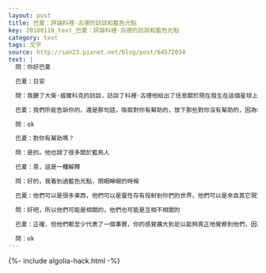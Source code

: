 ```yaml
---
layout: post
title: 巴夏：評論科裡·古德的訪談和藍色光點
key: 20180110_text_巴夏：評論科裡·古德的訪談和藍色光點
category: text
tags: 文字
source: http://san23.pixnet.net/blog/post/64572034
text: |
  問：你好巴夏

  巴夏：日安

  問：我聽了大衛·威爾科克的訪談，訪談了科裡·古德他給出了信息關於現在發生在這個星球上的情況，你能評論下科裡·古德所說的嗎？

  巴夏：我們所能告訴你的，還是那句話，吸取對你有幫助的，放下那些對你沒有幫助的，因為你聽到的描述可能是可能的平行現實的描述，給予你一個機會來決定你更偏好哪一個

  問：ok

  巴夏：對你有幫助嗎？

  問：是的。他也說了很多關於藍鳥人

  巴夏：恩，這是一種解釋

  問：好的，我看到過藍色光點，閉眼睜眼的時候

  巴夏：他們可以是很多東西，他們可以是靈性存有投射到你們的世界，他們可以是來自其它現實和其它維度的探索，他們可以是很多不同的東西，這取決於你必須根據案例的即時情況為基礎來斷定

  問：好吧，所以他們可能是相關的，他們也可能是互相不相關的

  巴夏：正確，但他們都至少代表了一個事實，你的感覺擴大到足以能夠真正地覺察到他們，因為他們經常在你們大家的周圍，每時每刻都有事物來來去去，進行通行互相貫通，現在這裡就有很多交通流動在進行，但是你只能看到與你所處的振動狀態相關的東西，當你擴大你的感官，你可以看到更多的交通流動

  問：ok
---
```


{%- include algolia-hack.html -%}
